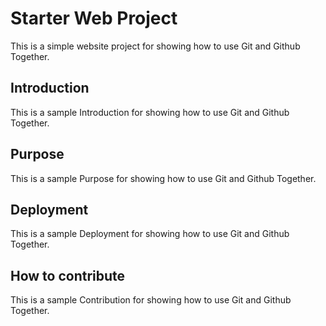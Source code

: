 # Starter Web Project 
This is a simple website project for showing how to use Git and Github Together.

## Introduction
This is a sample Introduction for showing how to use Git and Github Together.

## Purpose
This is a sample Purpose for showing how to use Git and Github Together.

## Deployment
This is a sample Deployment for showing how to use Git and Github Together.

## How to contribute
This is a sample Contribution for showing how to use Git and Github Together.